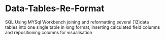 # Data-Tables-Re-Format
SQL
Using MYSql Workbench joining and reformatting several (12)data tables into one single table in long format, inserting calculated field columns and repositioning columns for visualisation 
